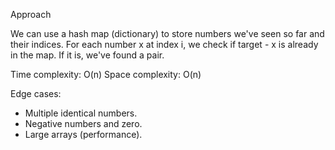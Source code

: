 Approach

We can use a hash map (dictionary) to store numbers we've seen so far and their indices. For each number x at index i, we check if target - x is already in the map. If it is, we've found a pair.

Time complexity: O(n)
Space complexity: O(n)

Edge cases:
- Multiple identical numbers.
- Negative numbers and zero.
- Large arrays (performance).
